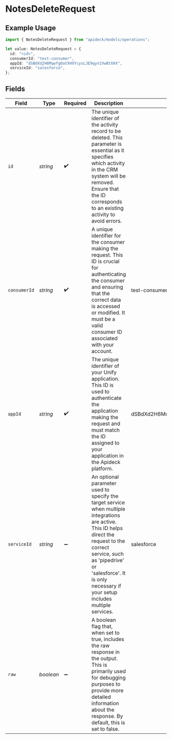 # NotesDeleteRequest

## Example Usage

```typescript
import { NotesDeleteRequest } from "apideck/models/operations";

let value: NotesDeleteRequest = {
  id: "<id>",
  consumerId: "test-consumer",
  appId: "dSBdXd2H6Mqwfg0atXHXYcysLJE9qyn1VwBtXHX",
  serviceId: "salesforce",
};
```

## Fields

| Field                                                                                                                                                                                                                                                        | Type                                                                                                                                                                                                                                                         | Required                                                                                                                                                                                                                                                     | Description                                                                                                                                                                                                                                                  | Example                                                                                                                                                                                                                                                      |
| ------------------------------------------------------------------------------------------------------------------------------------------------------------------------------------------------------------------------------------------------------------ | ------------------------------------------------------------------------------------------------------------------------------------------------------------------------------------------------------------------------------------------------------------ | ------------------------------------------------------------------------------------------------------------------------------------------------------------------------------------------------------------------------------------------------------------ | ------------------------------------------------------------------------------------------------------------------------------------------------------------------------------------------------------------------------------------------------------------ | ------------------------------------------------------------------------------------------------------------------------------------------------------------------------------------------------------------------------------------------------------------ |
| `id`                                                                                                                                                                                                                                                         | *string*                                                                                                                                                                                                                                                     | :heavy_check_mark:                                                                                                                                                                                                                                           | The unique identifier of the activity record to be deleted. This parameter is essential as it specifies which activity in the CRM system will be removed. Ensure that the ID corresponds to an existing activity to avoid errors.                            |                                                                                                                                                                                                                                                              |
| `consumerId`                                                                                                                                                                                                                                                 | *string*                                                                                                                                                                                                                                                     | :heavy_check_mark:                                                                                                                                                                                                                                           | A unique identifier for the consumer making the request. This ID is crucial for authenticating the consumer and ensuring that the correct data is accessed or modified. It must be a valid consumer ID associated with your account.                         | test-consumer                                                                                                                                                                                                                                                |
| `appId`                                                                                                                                                                                                                                                      | *string*                                                                                                                                                                                                                                                     | :heavy_check_mark:                                                                                                                                                                                                                                           | The unique identifier of your Unify application. This ID is used to authenticate the application making the request and must match the ID assigned to your application in the Apideck platform.                                                              | dSBdXd2H6Mqwfg0atXHXYcysLJE9qyn1VwBtXHX                                                                                                                                                                                                                      |
| `serviceId`                                                                                                                                                                                                                                                  | *string*                                                                                                                                                                                                                                                     | :heavy_minus_sign:                                                                                                                                                                                                                                           | An optional parameter used to specify the target service when multiple integrations are active. This ID helps direct the request to the correct service, such as 'pipedrive' or 'salesforce'. It is only necessary if your setup includes multiple services. | salesforce                                                                                                                                                                                                                                                   |
| `raw`                                                                                                                                                                                                                                                        | *boolean*                                                                                                                                                                                                                                                    | :heavy_minus_sign:                                                                                                                                                                                                                                           | A boolean flag that, when set to true, includes the raw response in the output. This is primarily used for debugging purposes to provide more detailed information about the response. By default, this is set to false.                                     |                                                                                                                                                                                                                                                              |